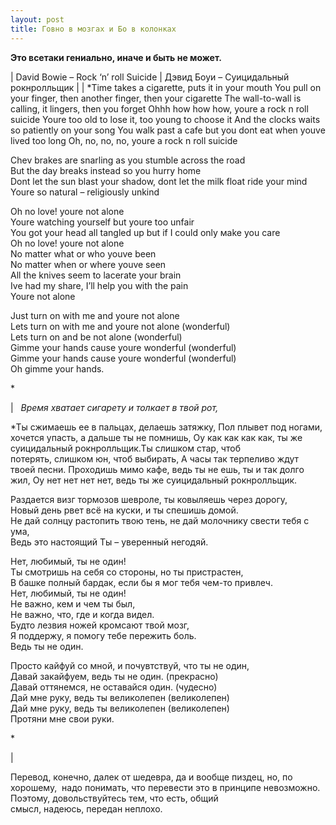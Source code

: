 ```yaml
---
layout: post
title: Говно в мозгах и Бо в колонках
---
```


 **Это всетаки гениально, иначе и быть не может.**

| David Bowie – Rock ‘n’ roll Suicide | Дэвид Боуи – Суицидальный рокнролльщик |
| \*Time takes a cigarette, puts it in your mouth You pull on your finger, then another finger, then your cigarette The wall-to-wall is calling, it lingers, then you forget Ohhh how how how, youre a rock n roll suicide Youre too old to lose it, too young to choose it And the clocks waits so patiently on your song You walk past a cafe but you dont eat when youve lived too long Oh, no, no, no, youre a rock n roll suicide

Chev brakes are snarling as you stumble across the road  
But the day breaks instead so you hurry home  
Dont let the sun blast your shadow, dont let the milk float ride your mind  
Youre so natural – religiously unkind

Oh no love! youre not alone  
Youre watching yourself but youre too unfair  
You got your head all tangled up but if I could only мake you care  
Oh no love! youre not alone  
No matter what or who youve been  
No matter when or where youve seen  
All the knives seem to lacerate your brain  
Ive had my share, I’ll help you with the pain  
Youre not alone

Just turn on with me and youre not alone  
Lets turn on with me and youre not alone (wonderful)  
Lets turn on and be not alone (wonderful)  
Gimme your hands cause youre wonderful (wonderful)  
Gimme your hands cause youre wonderful (wonderful)  
Oh gimme your hands.

\*

 | 
&nbsp; 
_Время хватает сигарету и толкает в твой рот,_

\*Ты сжимаешь ее в пальцах, делаешь затяжку, Пол плывет под ногами, хочется упасть, а дальше ты не помнишь, Оу как как как как, ты же суицидальный рокнролльщик.Ты слишком стар,&nbsp;чтоб потерять,&nbsp;слишком юн,&nbsp;чтоб выбирать, А часы так терпеливо ждут твоей песни. Проходишь мимо кафе, ведь ты не ешь, ты и так долго жил, Оу нет нет нет нет,&nbsp;ведь ты же суицидальный рокнролльщик.

Раздается визг тормозов шевроле, ты ковыляешь через дорогу,  
Новый день рвет всё на куски, и ты спешишь домой.  
Не дай солнцу растопить твою тень, не дай молочнику свести тебя с ума,  
Ведь это настоящий Ты – уверенный негодяй.

Нет, любимый, ты не один!  
Ты смотришь на себя со стороны,&nbsp;но ты пристрастен,  
В башке полный бардак, если бы я мог тебя чем-то привлеч.  
Нет,&nbsp;любимый,&nbsp;ты не один!  
Не важно, кем и чем ты был,  
Не важно, что,&nbsp;где и когда видел.  
Будто лезвия ножей кромсают твой мозг,  
Я поддержу, я помогу тебе пережить боль.  
Ведь ты не один.

Просто кайфуй со мной, и почувтствуй,&nbsp;что ты не один,  
Давай закайфуем,&nbsp;ведь ты не один. (прекрасно)  
Давай оттянемся, не оставайся один. (чудесно)  
Дай мне руку, ведь ты великолепен (великолепен)  
Дай мне руку, ведь ты великолепен (великолепен)  
Протяни мне свои руки.

\*

 |

Перевод, конечно, далек от шедевра, да и вообще пиздец, но, по хорошему,&nbsp; надо понимать,&nbsp;что перевести это в принципе невозможно. Поэтому, довольствуйтесь тем, что есть,&nbsp;общий смысл,&nbsp;надеюсь,&nbsp;передан неплохо.<!--kg-card-end: markdown-->